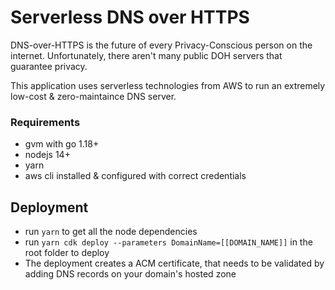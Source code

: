 # Serverless DNS over HTTPS

DNS-over-HTTPS is the future of every Privacy-Conscious person on the internet.
Unfortunately, there aren't many public DOH servers that guarantee privacy.

This application uses serverless technologies from AWS to run an extremely low-cost & zero-maintaince DNS server.

### Requirements

- gvm with go 1.18+
- nodejs 14+
- yarn
- aws cli installed & configured with correct credentials

## Deployment

- run `yarn` to get all the node dependencies
- run `yarn cdk deploy --parameters DomainName=[[DOMAIN_NAME]]` in the root folder to deploy
- The deployment creates a ACM certificate, that needs to be validated by adding DNS records on your domain's hosted zone
